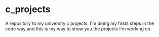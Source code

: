 # c_projects
A repository to my university c projects.
I'm doing my firsts steps in the code way and this is my way to show you the projects I'm working on.
